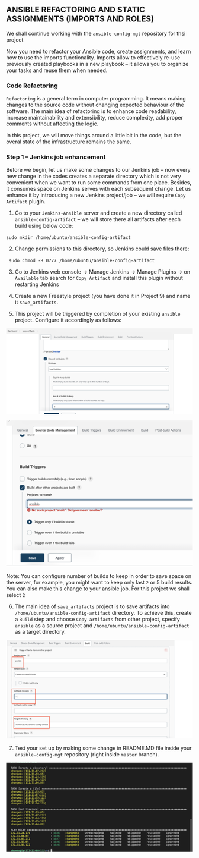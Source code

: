 ## ANSIBLE REFACTORING AND STATIC ASSIGNMENTS (IMPORTS AND ROLES)

We shall continue working with the ` ansible-config-mgt ` repository for thsi project

Now you need to refactor your Ansible code, create assignments, and learn how to use the imports functionality. Imports allow to effectively re-use previously created playbooks in a new playbook – it allows you to organize your tasks and reuse them when needed.

### Code Refactoring

`Refactoring` is a general term in computer programming. It means making changes to the source code without changing expected behaviour of the software. The main idea of refactoring is to enhance code readability, increase maintainability and extensibility, reduce complexity, add proper comments without affecting the logic.

In this project, we will move things around a little bit in the code, but the overal state of the infrastructure remains the same.

### Step 1 – Jenkins job enhancement

Before we begin, let us make some changes to our Jenkins job – now every new change in the codes creates a separate directory which is not very convenient when we want to run some commands from one place. Besides, it consumes space on Jenkins serves with each subsequent change. Let us enhance it by introducing a new Jenkins project/job – we will require `Copy Artifact` plugin.

1. Go to your `Jenkins-Ansible` server and create a new directory called `ansible-config-artifact` – we will store there all artifacts after each build using below code:

`sudo mkdir /home/ubuntu/ansible-config-artifact`

2. Change permissions to this directory, so Jenkins could save files there:

` sudo chmod -R 0777 /home/ubuntu/ansible-config-artifact`

3. Go to Jenkins web console -> Manage Jenkins -> Manage Plugins -> on `Available` tab search for `Copy Artifact` and install this plugin without restarting Jenkins

4. Create a new Freestyle project (you have done it in Project 9) and name it `save_artifacts`.

5. This project will be triggered by completion of your existing `ansible` project. Configure it accordingly as follows:


![config1](./Images/config1.png)

![config2](./Images/config2.png)

Note: You can configure number of builds to keep in order to save space on the server, for example, you might want to keep only last `2` or 5 build results. You can also make this change to your ansible job. For this project we shall select `2`

6. The main idea of `save_artifacts` project is to save artifacts into `/home/ubuntu/ansible-config-artifact` directory. To achieve this, create a `Build` step and choose `Copy artifacts` from other project, specify `ansible` as a source project and `/home/ubuntu/ansible-config-artifact` as a target directory.

![config3](./Images/config3.png)

7. Test your set up by making some change in README.MD file inside your `ansible-config-mgt` repository (right inside `master` branch).





![new-tasks](./Images/new-tasks.png)